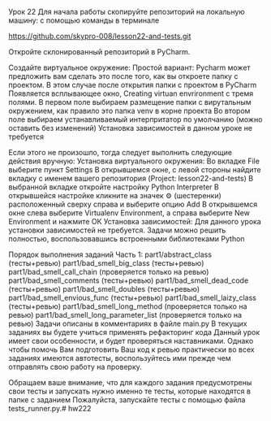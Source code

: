 Урок 22
Для начала работы скопируйте репозиторий на локальную машину: c помощью команды в терминале

https://github.com/skypro-008/lesson22-and-tests.git

Откройте склонированный репозиторий в PyCharm.

Cоздайте виртуальное окружение:
Простой вариант:
Pycharm может предложить вам сделать это после того, как вы откроете папку с проектом. В этом случае после открытия папки с проектом в PyCharm Появляется всплывающее окно, Creating virtuan envrironment c тремя полями. В первом поле выбираем размещение папки с вирутальным окружением, как правило это папка venv в корне проекта Во втором поле выбираем устанавливаемый интерпритатор по умолчанию (можно оставить без изменений) Установка зависимостей в данном уроке не требуется

Если этого не произошло, тогда следует выполнить следующие действия вручную:
Установка виртуального окружения:
Во вкладке File выберите пункт Settings
В открывшемся окне, с левой стороны найдите вкладку с именем вашего репозитория (Project: lesson22-and-tests)
В выбранной вкладке откройте настройку Python Interpreter
В открывшейся настройке кликните на значек ⚙ (шестеренки) расположенный сверху справа и выберите опцию Add
В открывшемся окне слева выберите Virtualenv Environment, а справа выберите New Environment и нажмите ОК
Установка зависимостей:
Для данного урока установки зависимостей не требуется. Задачи можно решить полностью, воспользовавшись встроенными библиотеками Python

Порядок выполнения заданий
Часть 1:
part1/abstract_class (тесты+ревью)
part1/bad_smell_big_class (тесты+ревью)
part1/bad_smell_call_chain (проверяется только на ревью)
part1/bad_smell_comments (тесты+ревью)
part1/bad_smell_dead_code (тесты+ревью)
part1/bad_smell_doubles (тесты+ревью)
part1/bad_smell_envious_func (тесты+ревью)
part1/bad_smell_laizy_class (тесты+ревью)
part1/bad_smell_long_method (проверяется только на ревью)
part1/bad_smell_long_parameter_list (проверяется только на ревью)
Задачи описаны в комментариях в файле main.py В текущих заданиях вы будете учиться применять рефакторинг кода Данный урок имеет свои особенности, и будет проверяться наставниками. Однако чтобы помочь Вам подготовить Ваш код к ревью практически во всех заданиях имеются автотесты, воспользуйтесь ими прежде чем отправлять свою работу на проверку.

Обращаем ваше внимание, что для каждого задания предусмотрены свои тесты и запускать нужно именно те тесты, которые находятся в папке с заданием Пожалуйста, запускайте тесты с помощью файла tests_runner.py.# hw222
